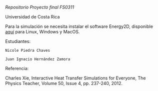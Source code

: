 *Repositorio Proyecto final FS0311*

Universidad de Costa Rica

Para la simulación se necesita instalar el software Energy2D, disponible [aquí](https://energy.concord.org/energy2d/download.html) para Linux, Windows y MacOS.

Estudiantes:

	Nicole Piedra Chaves

	Juan Ignacio Hernández Zamora


Referencia:

Charles Xie, Interactive Heat Transfer Simulations for Everyone, The Physics Teacher, Volume 50, Issue 4, pp. 237-240, 2012. 


